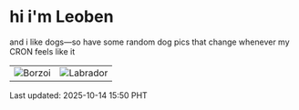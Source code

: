 # hi i'm Leoben

and i like dogs—so have some random dog pics that change whenever my CRON feels like it

|  |  |
|--------|----------|
| ![Borzoi](https://random-dog-vercel.vercel.app/api/random-borzoi?v=1760428200) | ![Labrador](https://random-dog-vercel.vercel.app/api/random-labrador?v=1760428200) |

Last updated: 2025-10-14 15:50 PHT
